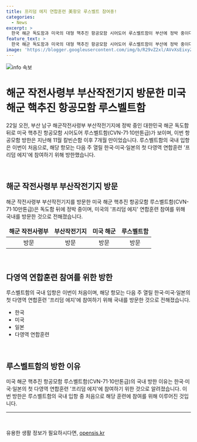 ```yaml
---
title: 프리덤 에지 연합훈련 美항모 루스벨트 참여중!
categories:
  - News
excerpt: >
  한국 해군 독도함과 미국의 대형 핵추진 항공모함 시어도어 루스벨트함이 부산에 정박 중이다. 루스벨트함은 프리덤 에지 연합훈련 참여를 위해 한국을 방문했으며, 국내 입항은 이번이 처음이다. 이번 방한으로 한미일의 첫 다영역 연합훈련인 프리덤 에지에 참가할 예정이다.
feature_text: >
  한국 해군 독도함과 미국의 대형 핵추진 항공모함 시어도어 루스벨트함이 부산에 정박 중이다. 루스벨트함은 프리덤 에지 연합훈련 참여를 위해 한국을 방문했으며, 국내 입항은 이번이 처음이다. 이번 방한으로 한미일의 첫 다영역 연합훈련인 프리덤 에지에 참가할 예정이다.
image: 'https://blogger.googleusercontent.com/img/b/R29vZ2xl/AVvXsEixyZcFfHzMRdzZMjFBmAUKJYCLCGyLL1o632UiGVXcaFdKo_bkvkuCioo0uUKlGfBVcT3P84aROyZIXSBEx3Aw5nCQ3pTgDom1WDC4m8eifvWiAmWEEVb4x6G_l8C0QH225ldMjyaFvpxGEBGNO37VmDTDMHGhJPq73UglMfDca1-0aw/s1600/blogspot.png'
---
```


<p><img src="https://blogger.googleusercontent.com/img/b/R29vZ2xl/AVvXsEixyZcFfHzMRdzZMjFBmAUKJYCLCGyLL1o632UiGVXcaFdKo_bkvkuCioo0uUKlGfBVcT3P84aROyZIXSBEx3Aw5nCQ3pTgDom1WDC4m8eifvWiAmWEEVb4x6G_l8C0QH225ldMjyaFvpxGEBGNO37VmDTDMHGhJPq73UglMfDca1-0aw/s1600/blogspot.png" alt="info 속보" /></p>

<h1>해군 작전사령부 부산작전기지 방문한 미국 해군 핵추진 항공모함 루스벨트함</h1>

<p data-ke-size="size16">22일 오전, 부산 남구 해군작전사령부 부산작전기지에 정박 중인 대한민국 해군 독도함 뒤로 미국 핵추진 항공모함 시어도어 루스벨트함(CVN-71·10만톤급)가 보이며, 이번 항공모함 방한은 지난해 11월 칼빈슨함 이후 7개월 만이었습니다. 루스벨트함의 국내 입항은 이번이 처음으로, 해당 항모는 다음 주 열릴 한국·미국·일본의 첫 다영역 연합훈련 '프리덤 에지'에 참여하기 위해 방한했습니다.</p>

<p data-ke-size="size16">&nbsp;</p>

<h2 data-ke-size="size26">해군 작전사령부 부산작전기지 방문</h2>

<p data-ke-size="size16">해군 작전사령부 부산작전기지를 방문한 미국 해군 핵추진 항공모함 루스벨트함(CVN-71·10만톤급)은 독도함 뒤에 정박 중이며, 미국의 '프리덤 에지' 연합훈련 참여를 위해 국내를 방문한 것으로 전해졌습니다.</p>

<table>
<thead>
<tr>
<td style="text-align: center; height: 17px;"><b>해군 작전사령부</b></td>
<td style="text-align: center; height: 17px;"><b>부산작전기지</b></td>
<td style="text-align: center; height: 17px;"><b>미국 해군</b></td>
<td style="text-align: center; height: 17px;"><b>루스벨트함</b></td>
</tr>
</thead>
<tbody>
<tr>
<td style="text-align: center; height: 17px;">방문</td>
<td style="text-align: center; height: 17px;">방문</td>
<td style="text-align: center; height: 17px;">방문</td>
<td style="text-align: center; height: 17px;">방문</td>
</tr>
</tbody>
</table>

<p data-ke-size="size16">&nbsp;</p>

<h2 data-ke-size="size26">다영역 연합훈련 참여를 위한 방한</h2>

<p data-ke-size="size16">루스벨트함의 국내 입항은 이번이 처음이며, 해당 항모는 다음 주 열릴 한국·미국·일본의 첫 다영역 연합훈련 '프리덤 에지'에 참여하기 위해 국내를 방문한 것으로 전해졌습니다.</p>

<ul>
<li>한국</li>
<li>미국</li>
<li>일본</li>
<li>다영역 연합훈련</li>
</ul>

<p data-ke-size="size16">&nbsp;</p>

<h2 data-ke-size="size26">루스벨트함의 방한 이유</h2>

<p data-ke-size="size16">미국 해군 핵추진 항공모함 루스벨트함(CVN-71·10만톤급)의 국내 방한 이유는 한국·미국·일본의 첫 다영역 연합훈련 '프리덤 에지'에 참여하기 위한 것으로 알려졌습니다. 이번 방한은 루스벨트함의 국내 입항 중 처음으로 해당 훈련에 참여를 위해 이루어진 것입니다.</p>

<hr>

<p data-ke-size="size16">&nbsp;</p>
유용한 생활 정보가 필요하시다면, <a href="https://opensis.kr" rel="dofollow">opensis.kr</a>


